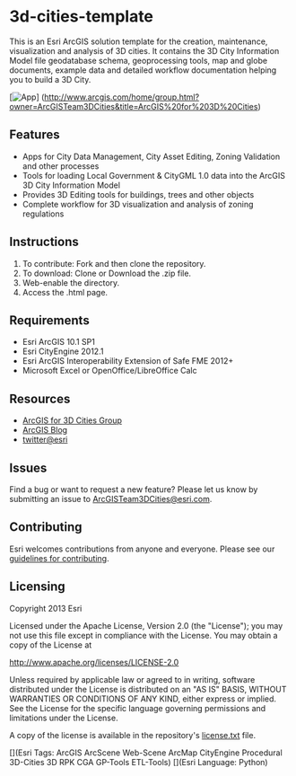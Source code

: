 # 3d-cities-template

This is an Esri ArcGIS solution template for the creation, maintenance, visualization and analysis of 3D cities. It contains the 3D City Information Model file geodatabase schema, geoprocessing tools, map and globe documents, example data and detailed workflow documentation helping you to build a 3D City.

[![App](https://github.com/Esri/3d-cities-template/raw/master/3d-cities-template.png "Zoning Designer results in the Web Viewer")] (http://www.arcgis.com/home/group.html?owner=ArcGISTeam3DCities&title=ArcGIS%20for%203D%20Cities)

## Features
* Apps for City Data Management, City Asset Editing, Zoning Validation and other processes
* Tools for loading Local Government & CityGML 1.0 data into the ArcGIS 3D City Information Model
* Provides 3D Editing tools for buildings, trees and other objects
* Complete workflow for 3D visualization and analysis of zoning regulations

## Instructions

1.	To contribute: Fork and then clone the repository.  
2.	To download: Clone or Download the .zip file.
3. Web-enable the directory.
4. Access the .html page.

## Requirements

* Esri ArcGIS 10.1 SP1
* Esri CityEngine 2012.1
* Esri ArcGIS Interoperability Extension of Safe FME 2012+
* Microsoft Excel or OpenOffice/LibreOffice Calc

## Resources

* [ArcGIS for 3D Cities Group](http://www.arcgis.com/home/group.html?owner=ArcGISTeam3DCities&title=ArcGIS%20for%203D%20Cities)
* [ArcGIS Blog](http://blogs.esri.com/esri/arcgis/)
* [twitter@esri](http://twitter.com/esri)

## Issues

Find a bug or want to request a new feature?  Please let us know by submitting an issue to ArcGISTeam3DCities@esri.com.

## Contributing

Esri welcomes contributions from anyone and everyone. Please see our [guidelines for contributing](https://github.com/esri/contributing).

## Licensing
Copyright 2013 Esri

Licensed under the Apache License, Version 2.0 (the "License");
you may not use this file except in compliance with the License.
You may obtain a copy of the License at

   http://www.apache.org/licenses/LICENSE-2.0

Unless required by applicable law or agreed to in writing, software
distributed under the License is distributed on an "AS IS" BASIS,
WITHOUT WARRANTIES OR CONDITIONS OF ANY KIND, either express or implied.
See the License for the specific language governing permissions and
limitations under the License.

A copy of the license is available in the repository's [license.txt]( https://raw.github.com/Esri/3d-cities-template/master/license.txt) file.

[](Esri Tags: ArcGIS ArcScene Web-Scene ArcMap CityEngine Procedural 3D-Cities 3D RPK CGA GP-Tools ETL-Tools)
[](Esri Language: Python)
